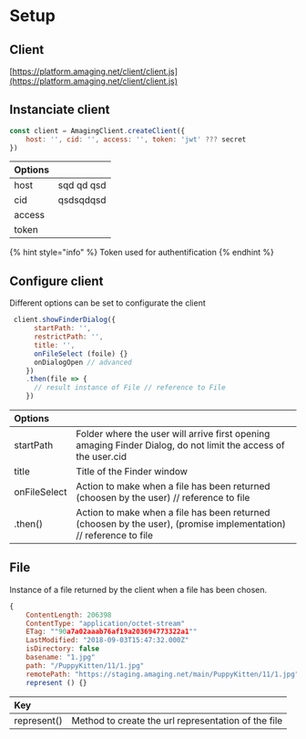 # Setup

## Client

[https://platform.amaging.net/client/client.js](https://platform.amaging.net/client/client.js)

## Instanciate client

```javascript
const client = AmagingClient.createClient({
    host: '', cid: '', access: '', token: 'jwt' ??? secret
})
```

| Options |  |
| :--- | :--- |
| host | sqd qd qsd  |
| cid | qsdsqdqsd |
| access |  |
| token |  |

{% hint style="info" %}
Token used for authentification
{% endhint %}

## Configure client

Different options can be set to configurate the client

```javascript
 client.showFinderDialog({
      startPath: '',
      restrictPath: '',
      title: '',
      onFileSelect (foile) {}
      onDialogOpen // advanced
    })
    .then(file => {
      // result instance of File // reference to File
    })
```

| Options |  |
| :--- | :--- |
| startPath | Folder where the user will arrive first opening amaging Finder Dialog, do not limit the access of the user.cid |
| title | Title of the Finder window |
| onFileSelect | Action to make when a file has been returned \(choosen by the user\) // reference to file |
| .then\(\) | Action to make when a file has been returned \(choosen by the user\), \(promise implementation\) // reference to file |

## File

Instance of a file returned by the client when a file has been chosen.

```javascript
{
    ContentLength: 206398
    ContentType: "application/octet-stream"
    ETag: ""90a7a02aaab76af19a203694773322a1""
    LastModified: "2018-09-03T15:47:32.000Z"
    isDirectory: false
    basename: "1.jpg"
    path: "/PuppyKitten/11/1.jpg"
    remotePath: "https://staging.amaging.net/main/PuppyKitten/11/1.jpg"
    represent () {}

```

| Key |  |
| :--- | :--- |
| represent\(\) | Method to create the url representation of the file |



